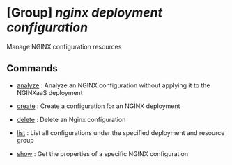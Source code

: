 # [Group] _nginx deployment configuration_

Manage NGINX configuration resources

## Commands

- [analyze](/Commands/nginx/deployment/configuration/_analyze.md)
: Analyze an NGINX configuration without applying it to the NGINXaaS deployment

- [create](/Commands/nginx/deployment/configuration/_create.md)
: Create a configuration for an NGINX deployment

- [delete](/Commands/nginx/deployment/configuration/_delete.md)
: Delete an Nginx configuration

- [list](/Commands/nginx/deployment/configuration/_list.md)
: List all configurations under the specified deployment and resource group

- [show](/Commands/nginx/deployment/configuration/_show.md)
: Get the properties of a specific NGINX configuration
